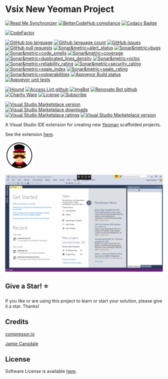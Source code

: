 # Vsix New Yeoman Project
 
<!--BadgesSTART-->
<!-- Powered by https://github.com/GregTrevellick/ReadMeSynchronizer -->
[![Read Me Synchronizer](https://img.shields.io/badge/-powered%20by%20ReadMeSynchronizer-brightgreen.svg)](https://github.com/GregTrevellick/ReadMeSynchronizer)
[![BetterCodeHub compliance](https://bettercodehub.com/edge/badge/GregTrevellick/VsixNewYeomanProject?branch=master)](https://bettercodehub.com/results/GregTrevellick/VsixNewYeomanProject)
[![Codacy Badge](https://api.codacy.com/project/badge/Grade/b7496ea552ed4856b6875d1412dbe48f)](https://www.codacy.com/project/gtrevellick/VsixNewYeomanProject/dashboard?utm_source=github.com&amp;utm_medium=referral&amp;utm_content=GregTrevellick/VsixNewYeomanProject&amp;utm_campaign=Badge_Grade_Dashboard)
<!-- no md -->
[![CodeFactor](https://www.codefactor.io/repository/github/GregTrevellick/VsixNewYeomanProject/badge)](https://www.codefactor.io/repository/github/GregTrevellick/VsixNewYeomanProject)
<!-- no md -->
<!-- no md -->
<!-- no md -->
<!-- no md -->
<!-- no md -->
[![GitHub top language](https://img.shields.io/github/languages/top/GregTrevellick/VsixNewYeomanProject.svg)](https://github.com/GregTrevellick/VsixNewYeomanProject)
[![Github language count](https://img.shields.io/github/languages/count/GregTrevellick/VsixNewYeomanProject.svg)](https://github.com/GregTrevellick/VsixNewYeomanProject)
[![GitHub issues](https://img.shields.io/github/issues-raw/GregTrevellick/VsixNewYeomanProject.svg)](https://github.com/GregTrevellick/VsixNewYeomanProject/issues)
[![GitHub pull requests](https://img.shields.io/github/issues-pr-raw/GregTrevellick/VsixNewYeomanProject.svg)](https://github.com/GregTrevellick/VsixNewYeomanProject/pulls)
[![Sonar&metric=alert_status](https://sonarcloud.io/api/project_badges/measure?project=GregTrevellick_VsixNewYeomanProject&metric=alert_status)](https://sonarcloud.io/dashboard?id=GregTrevellick_VsixNewYeomanProject)
[![Sonar&metric=bugs](https://sonarcloud.io/api/project_badges/measure?project=GregTrevellick_VsixNewYeomanProject&metric=bugs)](https://sonarcloud.io/component_measures?id=GregTrevellick_VsixNewYeomanProject&metric=bugs)
[![Sonar&metric=code_smells](https://sonarcloud.io/api/project_badges/measure?project=GregTrevellick_VsixNewYeomanProject&metric=code_smells)](https://sonarcloud.io/component_measures?id=GregTrevellick_VsixNewYeomanProject&metric=code_smells)
[![Sonar&metric=coverage](https://sonarcloud.io/api/project_badges/measure?project=GregTrevellick_VsixNewYeomanProject&metric=coverage)](https://sonarcloud.io/component_measures?id=GregTrevellick_VsixNewYeomanProject&metric=Coverage)
[![Sonar&metric=duplicated_lines_density](https://sonarcloud.io/api/project_badges/measure?project=GregTrevellick_VsixNewYeomanProject&metric=duplicated_lines_density)](https://sonarcloud.io/component_measures?id=GregTrevellick_VsixNewYeomanProject&metric=duplicated_lines)
[![Sonar&metric=ncloc](https://sonarcloud.io/api/project_badges/measure?project=GregTrevellick_VsixNewYeomanProject&metric=ncloc)](https://sonarcloud.io/component_measures?id=GregTrevellick_VsixNewYeomanProject&metric=ncloc)
[![Sonar&metric=reliability_rating](https://sonarcloud.io/api/project_badges/measure?project=GregTrevellick_VsixNewYeomanProject&metric=reliability_rating)](https://sonarcloud.io/component_measures?id=GregTrevellick_VsixNewYeomanProject&metric=reliability_rating)
[![Sonar&metric=security_rating](https://sonarcloud.io/api/project_badges/measure?project=GregTrevellick_VsixNewYeomanProject&metric=security_rating)](https://sonarcloud.io/component_measures?id=GregTrevellick_VsixNewYeomanProject&metric=security_rating)
[![Sonar&metric=sqale_index](https://sonarcloud.io/api/project_badges/measure?project=GregTrevellick_VsixNewYeomanProject&metric=sqale_index)](https://sonarcloud.io/component_measures?id=GregTrevellick_VsixNewYeomanProject&metric=sqale_index)
[![Sonar&metric=sqale_rating](https://sonarcloud.io/api/project_badges/measure?project=GregTrevellick_VsixNewYeomanProject&metric=sqale_rating)](https://sonarcloud.io/component_measures?id=GregTrevellick_VsixNewYeomanProject&metric=sqale_rating)
[![Sonar&metric=vulnerabilities](https://sonarcloud.io/api/project_badges/measure?project=GregTrevellick_VsixNewYeomanProject&metric=vulnerabilities)](https://sonarcloud.io/component_measures?id=GregTrevellick_VsixNewYeomanProject&metric=vulnerabilities)
[![Appveyor Build status](https://ci.appveyor.com/api/projects/status/awv70p92uu0u84k9?svg=true)](https://ci.appveyor.com/project/GregTrevellick/VsixNewYeomanProject)
[![Appveyor unit tests](https://img.shields.io/appveyor/tests/GregTrevellick/VsixNewYeomanProject.svg)](https://ci.appveyor.com/project/GregTrevellick/VsixNewYeomanProject/build/tests)
<!-- no md -->
[![Hound](https://img.shields.io/badge/hound_ci-checked-brightgreen.svg)](https://houndci.com/)
[![Access Lint github](https://img.shields.io/badge/a11y-checked-brightgreen.svg)](https://www.accesslint.com)
[![ImgBot](https://img.shields.io/badge/images-optimized-brightgreen.svg)](https://imgbot.net/)
[![Renovate Bot github](https://img.shields.io/badge/renovatebot-checked-brightgreen.svg)](https://renovatebot.com/)
[![Charity Ware](https://img.shields.io/badge/charity%20ware-thank%20you-brightgreen.svg)](https://github.com/GregTrevellick/MiscellaneousArtefacts/wiki/Charity-Ware)
[![License](https://img.shields.io/github/license/gittools/gitlink.svg)](/LICENSE.txt)
[![Subscribe](https://img.shields.io/badge/subscribe%20to%20receive%20notificatons-grey.svg)](https://github.com/GregTrevellick/VsixNewYeomanProject/subscription)

[![Visual Studio Marketplace version](https://img.shields.io/badge/-NewYeomanProject-%23e2165e.svg)](https://marketplace.visualstudio.com/items?itemName=GregTrevellick.NewYeomanProject)
[![Visual Studio Marketplace downloads](https://vsmarketplacebadge.apphb.com/installs/GregTrevellick.NewYeomanProject.svg)](https://marketplace.visualstudio.com/items?itemName=GregTrevellick.NewYeomanProject)
[![Visual Studio Marketplace ratings](https://vsmarketplacebadge.apphb.com/rating/GregTrevellick.NewYeomanProject.svg)](https://marketplace.visualstudio.com/items?itemName=GregTrevellick.NewYeomanProject)
[![Visual Studio Marketplace version](https://vsmarketplacebadge.apphb.com/version/GregTrevellick.NewYeomanProject.svg)](https://marketplace.visualstudio.com/items?itemName=GregTrevellick.NewYeomanProject)



<!--BadgesEND-->

A Visual Studio IDE extension for creating new [Yeoman](https://yeoman.io/) scaffolded projects.

See the extension [here](https://marketplace.visualstudio.com/items?itemName=GregTrevellick.NewYeomanProject).

![Vsix Extension Preview 90X90](Src/NewYeomanProjectVsix/Resources/VsixExtensionPreview_90x90.png)

![Screen2](Src/NewYeomanProjectVsix/Resources/screen2.gif)

## Give a Star! :star:
If you like or are using this project to learn or start your solution, please give it a star. Thanks!

## Credits

[compressor.io](https://compressor.io/)

[Jamie Cansdale](https://github.com/jcansdale/TemporaryProjects)

## License

Software License is available [here](/LICENSE.txt).

